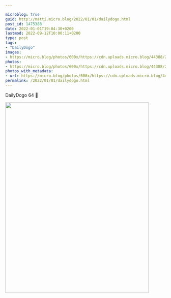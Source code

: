 ```yaml
---

microblog: true
guid: http://matti.micro.blog/2022/01/01/dailydogo.html
post_id: 1475388
date: 2022-01-01T19:04:30+0200
lastmod: 2022-09-12T10:00:11+0200
type: post
tags:
- "DailyDogo"
images:
- https://micro.blog/photos/600x/https://cdn.uploads.micro.blog/44388/2022/b63778ae94.jpg
photos:
- https://micro.blog/photos/600x/https://cdn.uploads.micro.blog/44388/2022/b63778ae94.jpg
photos_with_metadata:
- url: https://micro.blog/photos/600x/https://cdn.uploads.micro.blog/44388/2022/b63778ae94.jpg
permalink: /2022/01/01/dailydogo.html
---
```

DailyDogo 64 🐶

<img src="/media/uploads/2022/b63778ae94.jpg" width="450" height="600" alt="" />
